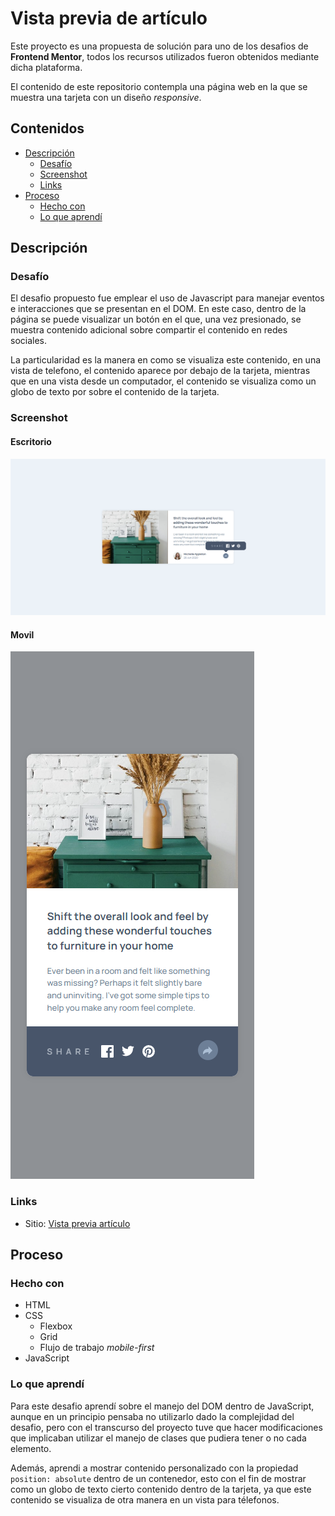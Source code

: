 # Vista previa de artículo

Este proyecto es una propuesta de solución para uno de los desafios de __Frontend Mentor__, todos los recursos utilizados fueron obtenidos mediante dicha plataforma.

El contenido de este repositorio contempla una página web en la que se muestra una tarjeta con un diseño _responsive_.

## Contenidos

- [Descripción](#descripción)
  - [Desafío](#desafío)
  - [Screenshot](#screenshot)
  - [Links](#links)
- [Proceso](#proceso)
  - [Hecho con](#hecho-con)
  - [Lo que aprendí](#lo-que-aprendí)

## Descripción

### Desafío

El desafio propuesto fue emplear el uso de Javascript para manejar eventos e interacciones que se presentan en el DOM. En este caso, dentro de la página se puede visualizar un botón en el que, una vez presionado, se muestra contenido adicional sobre compartir el contenido en redes sociales.

La particularidad es la manera en como se visualiza este contenido, en una vista de telefono, el contenido aparece por debajo de la tarjeta, mientras que en una vista desde un computador, el contenido se visualiza como un globo de texto por sobre el contenido de la tarjeta.

### Screenshot

#### Escritorio
![](./images/example-desktop.png)

#### Movil
![](./images/example-mobile.png)

### Links

- Sitio: [Vista previa artículo](https://f-avalos.github.io/Article-Preview-Component/)

## Proceso

### Hecho con

- HTML
- CSS
  - Flexbox
  - Grid
  - Flujo de trabajo _mobile-first_
- JavaScript

### Lo que aprendí

Para este desafio aprendí sobre el manejo del DOM dentro de JavaScript, aunque en un principio pensaba no utilizarlo dado la complejidad del desafio, pero con el transcurso del proyecto tuve que hacer modificaciones que implicaban utilizar el manejo de clases que pudiera tener o no cada elemento.

Además, aprendi a mostrar contenido personalizado con la propiedad ```position: absolute``` dentro de un contenedor, esto con el fin de mostrar como un globo de texto cierto contenido dentro de la tarjeta, ya que este contenido se visualiza de otra manera en un vista para télefonos.